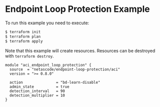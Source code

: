 <!-- BEGIN_TF_DOCS -->
# Endpoint Loop Protection Example

To run this example you need to execute:

```bash
$ terraform init
$ terraform plan
$ terraform apply
```

Note that this example will create resources. Resources can be destroyed with `terraform destroy`.

```hcl
module "aci_endpoint_loop_protection" {
  source  = "netascode/endpoint-loop-protection/aci"
  version = ">= 0.8.0"

  action               = "bd-learn-disable"
  admin_state          = true
  detection_interval   = 90
  detection_multiplier = 10
}
```
<!-- END_TF_DOCS -->